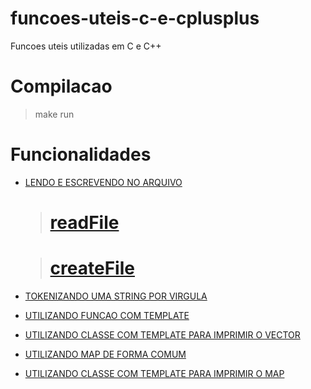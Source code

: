# funcoes-uteis-c-e-cplusplus
Funcoes uteis utilizadas em C e C++

# Compilacao

> make run

# Funcionalidades

- [LENDO E ESCREVENDO NO ARQUIVO](https://github.com/danieldiv/funcoes-uteis-c-e-cplusplus/blob/main/apps/main.cpp#L43)
  > # [readFile](https://github.com/danieldiv/funcoes-uteis-c-e-cplusplus/blob/main/src/read.cpp#L11)

  > # [createFile](https://github.com/danieldiv/funcoes-uteis-c-e-cplusplus/blob/main/src/read.cpp#L29)
- [TOKENIZANDO UMA STRING POR VIRGULA](https://github.com/danieldiv/funcoes-uteis-c-e-cplusplus/blob/main/apps/main.cpp#L50)
- [UTILIZANDO FUNCAO COM TEMPLATE](https://github.com/danieldiv/funcoes-uteis-c-e-cplusplus/blob/main/apps/main.cpp#L56)
- [UTILIZANDO CLASSE COM TEMPLATE PARA IMPRIMIR O VECTOR](https://github.com/danieldiv/funcoes-uteis-c-e-cplusplus/blob/main/apps/main.cpp#L77)
- [UTILIZANDO MAP DE FORMA COMUM](https://github.com/danieldiv/funcoes-uteis-c-e-cplusplus/blob/main/apps/main.cpp#L93)
- [UTILIZANDO CLASSE COM TEMPLATE PARA IMPRIMIR O MAP](https://github.com/danieldiv/funcoes-uteis-c-e-cplusplus/blob/main/apps/main.cpp#L125)

